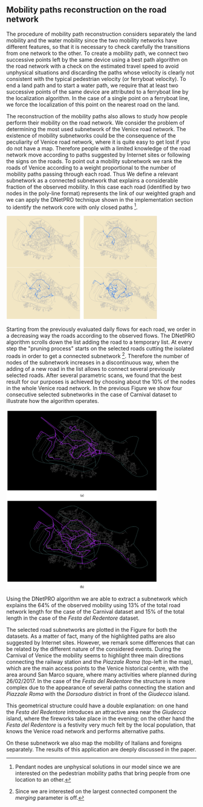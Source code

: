 ## Mobility paths reconstruction on the road network

The procedure of mobility path reconstruction considers separately the land mobility and the water mobility since the two mobility networks have different features, so that it is necessary to check carefully the transitions from one network to the other.
To create a mobility path, we connect two successive points left by the same device using a best path algorithm on the road network with a check on the estimated travel speed to avoid unphysical situations and discarding the paths whose velocity is clearly not consistent with
the typical pedestrian velocity (or ferryboat velocity).
To end a land path and to start a water path, we require that at least two successive points of the same device are attributed to a ferryboat line by the localization algorithm.
In the case of a single point on a ferryboat line, we force the localization of this point on the nearest road on the land.

The reconstruction of the mobility paths also allows to study how people perform their mobility on the road network.
We consider the problem of determining the most used subnetwork of the Venice road network.
The existence of mobility subnetworks could be the consequence of the peculiarity of Venice road network, where it is quite easy to get lost
if you do not have a map.
Therefore people with a limited knowledge of the road network move according to paths suggested by Internet sites or following the signs on the roads.
To point out a mobility subnetwork we rank the roads of Venice according to a weight proportional to the number of mobility paths passing through each road.
Thus We define a relevant subnetwork as a connected subnetwork that explains a considerable fraction of the observed mobility.
In this case each road (identified by two nodes in the poly-line format) represents the link of our weighted graph and we can apply the DNetPRO technique shown in the implementation section to identify the network core with only closed paths [^1].

<img src="../../../../img/venice_step.png" width="400px;"/>

Starting from the previously evaluated daily flows for each road, we order in a decreasing way the roads according to the observed
flows.
The DNetPRO algorithm scrolls down the list adding the road to a temporary list.
At every step the "pruning process" starts on the selected roads cutting the isolated roads in order to get a connected subnetwork [^2].
Therefore the number of nodes of the subnetwork increases in a discontinuous way, when the adding of a new road in the list allows to
connect several previously selected roads.
After several parametric scans, we found that the best result for our purposes is achieved by choosing about the 10% of the nodes in the whole Venice road network.
In the previous Figure we show four consecutive selected subnetworks in the case of Carnival dataset to illustrate how the algorithm operates.

<img src="../../../../img/venice_result.png" width="400px;"/>

Using the DNetPRO algorithm we are able to extract a subnetwork which explains the 64% of the observed mobility using 13% of the total road network length for the case of the Carnival dataset and 15% of the total length in the case of the *Festa del Redentore* dataset.

The selected road subnetworks are plotted in the Figure for both the datasets.
As a matter of fact, many of the highlighted paths are also suggested by Internet sites.
However, we remark some differences that can be related by the different nature of the considered events.
During the Carnival of Venice the mobility seems to highlight three main directions connecting the railway station and the *Piazzale Roma* (top-left in the map), which are the main access points to the Venice historical centre, with the area around San Marco square, where many activities where planned during 26/02/2017.
In the case of the *Festa del Redentore* the structure is more complex due to the appearance of several paths connecting the station and *Piazzale Roma* with the *Dorsoduro* district in front of the *Giudecca* island.

This geometrical structure could have a double explanation: on one hand the *Festa del Redentore* introduces an attractive area near the *Giudecca* island, where the fireworks take place in the evening; on the other hand the *Festa del Redentore* is a festivity very much felt by the local population, that knows the Venice road network and performs alternative paths.

On these subnetwork we also map the mobility of Italians and foreigns separately.
The results of this application are deeply discussed in the paper.

[^1]: Pendant nodes are unphysical solutions in our model since we are interested on the pedestrian mobility paths that bring people from one location to an other.

[^2]: Since we are interested on the largest connected component the *merging* parameter is off.
